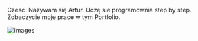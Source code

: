 Czesc. Nazywam się Artur. Uczę sie programownia step by step. 
Zobaczycie moje prace w tym Portfolio.


![images](https://user-images.githubusercontent.com/115778863/211155448-159009df-0a43-46c6-a00c-d75ce4f54972.jpeg)


